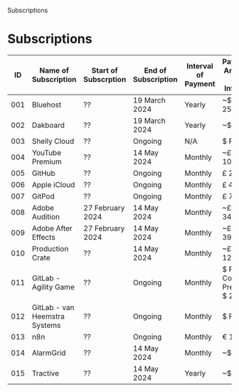 Subscriptions
# Subscriptions

| ID | Name of Subscription | Start of Subscrption | End of Subscription | Interval of Payment | Payment Amount per Interval |
| -- | -- | -- | -- | -- | -- |
| 001 | Bluehost | ?? | 19 March 2024 | Yearly | ~$ 251.76~ |
| 002 | Dakboard | ?? | 19 March 2024 | Yearly | ~$ ??~ |
| 003 | Shelly Cloud | ?? | Ongoing | N/A | $ Free |
| 004 | YouTube Premium | ?? | 14 May 2024 | Monthly | ~£ 10.32~ |
| 005 | GitHub | ?? | Ongoing | Monthly | £ 20.00 |
| 006 | Apple iCloud | ?? | Ongoing | Monthly | £ 4.99 |
| 007 | GitPod | ?? | Ongoing | Monthly | £ 7.97 |
| 008 | Adobe Audition | 27 February 2024 | 14 May 2024 | Monthly | ~£ 34.99~ |
| 009 | Adobe After Effects | 27 February 2024 | 14 May 2024 | Monthly | ~£ 39.64~ |
| 010 | Production Crate | ?? | 14 May 2024 | Monthly | ~£ 12.30~ |
| 011 | GitLab - Agility Game | ?? | Ongoing | Monthly | $ Free - Consider Premium $ 29.00 |
| 012 | GitLab - van Heemstra Systems | ?? | Ongoing | Monthly | $ Free |
| 013 | n8n | ?? | Ongoing | Monthly | € 10 |
| 014 | AlarmGrid | ?? | 14 May 2024 | Monthly | ~$ 10~ |
| 015 | Tractive | ?? | 14 May 2024 | Yearly | ~$ ??~ |
